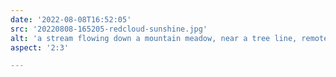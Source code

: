 ```yaml
---
date: '2022-08-08T16:52:05'
src: '20220808-165205-redcloud-sunshine.jpg'
alt: 'a stream flowing down a mountain meadow, near a tree line, remote Colorado wilderness'
aspect: '2:3'

---
```

